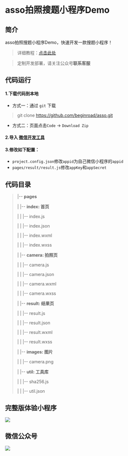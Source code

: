 # asso拍照搜题小程序Demo
## 简介
asso拍照搜题小程序Demo，快速开发一款搜题小程序！

> 详细教程：[点击此处](https://mp.weixin.qq.com/s?__biz=MzkzNDIzNjY4MA==&mid=2247483853&idx=1&sn=7365a2d252b605513c1495552db29d4a&chksm=c24106aaf5368fbc890ae790c8f4135e596616a9661834883314a2455f1c627834915e829f3c&token=1742162155&lang=zh_CN#rd)

> 定制开发部署，请关注公众号**联系客服**



## 代码运行

#### 1.下载代码到本地

- 方式一：通过 `git` 下载

> git clone https://github.com/beginroad/asso.git

- 方式二：页面点击`Code` -> `Download Zip`



#### 2.导入 [微信开发工具](https://developers.weixin.qq.com/miniprogram/dev/devtools/download.html)

#### 3.修改如下配置：

- `project.config.json`修改`appid`为自己微信小程序的`appid`
- `pages/result/result.js`修改`appKey`和`appSecret`



## 代码目录
>  |-- **pages**
>
>  |  |-- **index: 首页**
>
>  |  |  |-- index.js
>
>  |  |  |-- index.json
>
>  |  |  |-- index.wxml
>
>  |  |  |-- index.wxss
>
>  |  |-- **camera: 拍照页**
>
>  |  |  |-- camera.js
>
>  |  |  |-- camera.json
>
>  |  |  |-- camera.wxml
>
>  |  |  |-- camera.wxss
>
>  |  |-- **result: 结果页**
>
>  |  |  |-- result.js
>
>  |  |  |-- result.json
>
>  |  |  |-- result.wxml
>
>  |  |  |-- result.wxss
> 
>  |  |-- **images: 图片**
>
>  |  |  |-- camera.png
>
>  |  |-- **util: 工具库**
>
>  |  |  |-- sha256.js
>
>  |  |  |-- util.json

## 完整版体验小程序
![](https://mp.beginroad.cn/images/mp_qrcode.jpg)

## 微信公众号
![](https://mp.beginroad.cn/images/qrcode.jpg)
